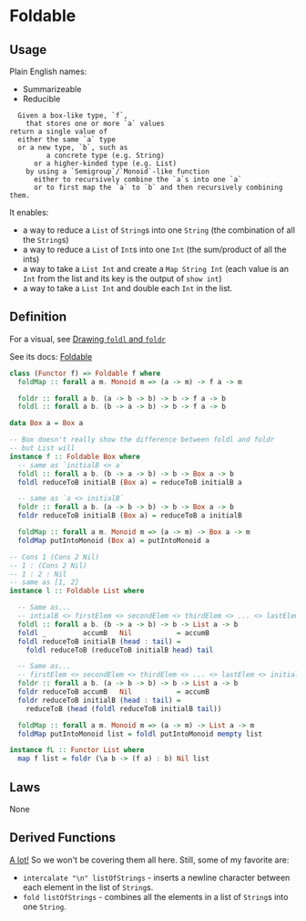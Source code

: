 # Foldable

## Usage

Plain English names:
- Summarizeable
- Reducible

```
  Given a box-like type, `f`,
    that stores one or more `a` values
return a single value of
  either the same `a` type
  or a new type, `b`, such as
         a concrete type (e.g. String)
      or a higher-kinded type (e.g. List)
    by using a `Semigroup`/`Monoid`-like function
      either to recursively combine the `a`s into one `a`
      or to first map the `a` to `b` and then recursively combining them.
```

It enables:
- a way to reduce a `List` of `String`s into one `String` (the combination of all the `String`s)
- a way to reduce a `List` of `Int`s into one `Int` (the sum/product of all the ints)
- a way to take a `List Int` and create a `Map String Int` (each value is an `Int` from the list and its key is the output of `show int`)
- a way to take a `List Int` and double each `Int` in the list.

## Definition

For a visual, see [Drawing `foldl` and `foldr`](http://www.joachim-breitner.de/blog/753-Drawing_foldl_and_foldr)

See its docs: [Foldable](https://pursuit.purescript.org/packages/purescript-foldable-traversable/4.0.1/docs/Data.Foldable#t:Foldable)

```purescript
class (Functor f) => Foldable f where
  foldMap :: forall a m. Monoid m => (a -> m) -> f a -> m

  foldr :: forall a b. (a -> b -> b) -> b -> f a -> b
  foldl :: forall a b. (b -> a -> b) -> b -> f a -> b

data Box a = Box a

-- Box doesn't really show the difference between foldl and foldr
-- but List will
instance f :: Foldable Box where
  -- same as `initialB <> a`
  foldl :: forall a b. (b -> a -> b) -> b -> Box a -> b
  foldl reduceToB initialB (Box a) = reduceToB initialB a

  -- same as `a <> initialB`
  foldr :: forall a b. (a -> b -> b) -> b -> Box a -> b
  foldr reduceToB initialB (Box a) = reduceToB a initialB

  foldMap :: forall a m. Monoid m => (a -> m) -> Box a -> m
  foldMap putIntoMonoid (Box a) = putIntoMonoid a

-- Cons 1 (Cons 2 Nil)
-- 1 : (Cons 2 Nil)
-- 1 : 2 : Nil
-- same as [1, 2]
instance l :: Foldable List where

  -- Same as...
  -- intialB <> firstElem <> secondElem <> thirdElem <> ... <> lastElem
  foldl :: forall a b. (b -> a -> b) -> b -> List a -> b
  foldl _         accumB   Nil           = accumB
  foldl reduceToB initialB (head : tail) =
    foldl reduceToB (reduceToB initialB head) tail

  -- Same as...
  -- firstElem <> secondElem <> thirdElem <> ... <> lastElem <> initialB
  foldr :: forall a b. (a -> b -> b) -> b -> List a -> b
  foldr reduceToB accumB   Nil           = accumB
  foldr reduceToB initialB (head : tail) =
    reduceToB (head (foldl reduceToB initialB tail))

  foldMap :: forall a m. Monoid m => (a -> m) -> List a -> m
  foldMap putIntoMonoid list = foldl putIntoMonoid mempty list

instance fL :: Functor List where
  map f list = foldr (\a b -> (f a) : b) Nil list
```

## Laws

None

## Derived Functions

[A lot!](https://pursuit.purescript.org/packages/purescript-foldable-traversable/4.0.1/docs/Data.Foldable#v:fold) So we won't be covering them all here. Still, some of my favorite are:
- `intercalate "\n" listOfStrings` - inserts a newline character between each element in the list of `String`s.
- `fold listOfStrings` - combines all the elements in a list of `String`s into one `String`.

